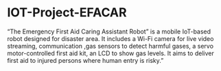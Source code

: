 # IOT-Project-EFACAR
“The Emergency First Aid Caring Assistant Robot” is a mobile IoT-based robot designed for disaster area. It includes a Wi-Fi camera for live video streaming, communication ,gas sensors to detect harmful gases, a servo motor-controlled first aid kit, an LCD to show gas levels. It aims to deliver first aid to injured persons where human entry is risky.”
